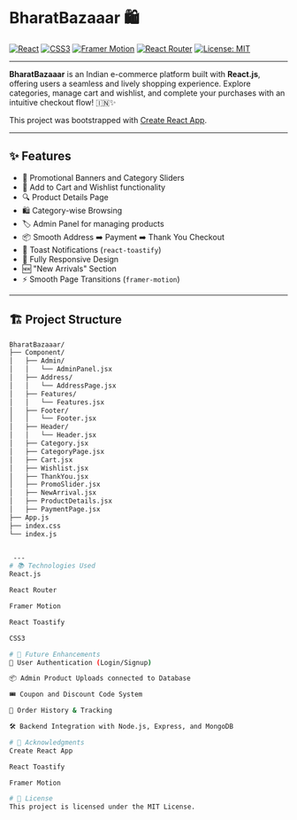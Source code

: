 # BharatBazaaar 🛍️

[![React](https://img.shields.io/badge/React-18.2.0-blue?logo=react)](https://reactjs.org/)
[![CSS3](https://img.shields.io/badge/CSS3-Styles-blue?logo=css3&logoColor=white)](https://developer.mozilla.org/en-US/docs/Web/CSS)
[![Framer Motion](https://img.shields.io/badge/Framer--Motion-Animation-blueviolet?logo=framer)](https://www.framer.com/motion/)
[![React Router](https://img.shields.io/badge/React--Router-Dynamic%20Routing-red?logo=reactrouter)](https://reactrouter.com/)
[![License: MIT](https://img.shields.io/badge/License-MIT-green.svg)](https://opensource.org/licenses/MIT)

---

**BharatBazaaar** is an Indian e-commerce platform built with **React.js**, offering users a seamless and lively shopping experience. Explore categories, manage cart and wishlist, and complete your purchases with an intuitive checkout flow! 🇮🇳✨

This project was bootstrapped with [Create React App](https://github.com/facebook/create-react-app).

---

## ✨ Features

- 🚀 Promotional Banners and Category Sliders
- 🛒 Add to Cart and Wishlist functionality
- 🔍 Product Details Page
- 🛍️ Category-wise Browsing
- 🏷️ Admin Panel for managing products
- 📦 Smooth Address ➡️ Payment ➡️ Thank You Checkout
- 📢 Toast Notifications (`react-toastify`)
- 📱 Fully Responsive Design
- 🆕 "New Arrivals" Section
- ⚡ Smooth Page Transitions (`framer-motion`)

---

## 🏗️ Project Structure

```bash
BharatBazaaar/
├── Component/
│   ├── Admin/
│   │   └── AdminPanel.jsx
│   ├── Address/
│   │   └── AddressPage.jsx
│   ├── Features/
│   │   └── Features.jsx
│   ├── Footer/
│   │   └── Footer.jsx
│   ├── Header/
│   │   └── Header.jsx
│   ├── Category.jsx
│   ├── CategoryPage.jsx
│   ├── Cart.jsx
│   ├── Wishlist.jsx
│   ├── ThankYou.jsx
│   ├── PromoSlider.jsx
│   ├── NewArrival.jsx
│   ├── ProductDetails.jsx
│   ├── PaymentPage.jsx
├── App.js
├── index.css
└── index.js


 ---
# 📚 Technologies Used
React.js

React Router

Framer Motion

React Toastify

CSS3

# 🚀 Future Enhancements
👤 User Authentication (Login/Signup)

📦 Admin Product Uploads connected to Database

🎟️ Coupon and Discount Code System

📜 Order History & Tracking

🛠️ Backend Integration with Node.js, Express, and MongoDB

# 🙏 Acknowledgments
Create React App

React Toastify

Framer Motion

# 📜 License
This project is licensed under the MIT License.



